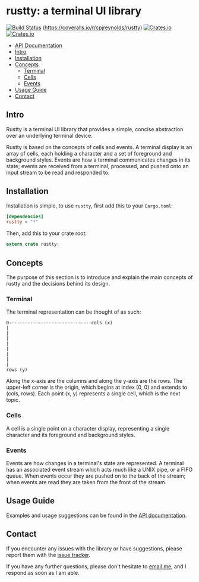 # rustty: a terminal UI library

[![Build Status](https://travis-ci.org/cpjreynolds/rustty.svg?branch=master)](https://travis-ci.org/cpjreynolds/rustty) (https://coveralls.io/r/cpjreynolds/rustty) [![Crates.io](https://img.shields.io/crates/v/rustty.svg)](https://crates.io/crates/rustty) [![Crates.io](https://img.shields.io/crates/l/rustty.svg)](https://crates.io/crates/rustty)

- [API Documentation][1]
- [Intro](#intro)
- [Installation](#installation)
- [Concepts](#concepts)
	- [Terminal](#terminal)
	- [Cells](#cells)
	- [Events](#events)
- [Usage Guide](#usage-guide)
- [Contact](#contact)

## Intro

Rustty is a terminal UI library that provides a simple, concise abstraction over an
underlying terminal device.

Rustty is based on the concepts of cells and events. A terminal display is an array of cells,
each holding a character and a set of foreground and background styles. Events are how a
terminal communicates changes in its state; events are received from a terminal, processed, and
pushed onto an input stream to be read and responded to.

## Installation

Installation is simple, to use `rustty`, first add this to your `Cargo.toml`:

```toml
[dependencies]
rustty = "*"
```

Then, add this to your crate root:

```rust
extern crate rustty;
```

## Concepts

The purpose of this section is to introduce and explain the main concepts of
rustty and the decisions behind its design.

### Terminal

The terminal representation can be thought of as such:

```
0-------------------------------cols (x)
|
|
|
|
|
|
|
|
rows (y)
```

Along the x-axis are the columns and along the y-axis are the rows. The
upper-left corner is the origin, which begins at index (0, 0) and extends to
(cols, rows). Each point (x, y) represents a single cell, which is the next
topic.

### Cells

A cell is a single point on a character display, representing a single
character and its foreground and background styles.

### Events

Events are how changes in a terminal's state are represented. 
A terminal has an associated event stream which acts much like a UNIX pipe,
or a FIFO queue. When events occur they are pushed on to
the back of the stream; when events are read they are taken
from the front of the stream.

## Usage Guide

Examples and usage suggestions can be found in the [API
documentation][1].

## Contact

If you encounter any issues with the library or have suggestions,
please report them with the [issue tracker](https://github.com/cpjreynolds/rustty/issues).

If you have any further questions, please don't hesitate to 
[email me](mailto:cpjreynolds@gmail.com), and I respond as soon as
I am able.

[1]: http://cpjreynolds.github.io/rustty

